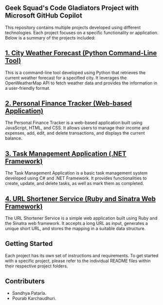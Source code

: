 ## Geek Squad's Code Gladiators Project with Microsoft GitHub Copilot

This repository contains multiple projects developed using different technologies. Each project focuses on a specific functionality or application. Below is a summary of the projects included:

## [1. City Weather Forecast (Python Command-Line Tool)](#https://github.com/pourabkarchaudhuri/github-copilot-hackathon-2023-codegladiators/tree/master/openweather-cli)

This is a command-line tool developed using Python that retrieves the current weather forecast for a specified city. It leverages the OpenWeatherMap API to fetch weather data and provides the information in a user-friendly format.

## [2. Personal Finance Tracker (Web-based Application)](#https://github.com/pourabkarchaudhuri/github-copilot-hackathon-2023-codegladiators/tree/master/personal-expense-tracker)

The Personal Finance Tracker is a web-based application built using JavaScript, HTML, and CSS. It allows users to manage their income and expenses, add, edit, and delete transactions, and displays the current balance.

## [3. Task Management Application (.NET Framework)](#https://github.com/pourabkarchaudhuri/github-copilot-hackathon-2023-codegladiators/tree/master/TaskManagementAppgui)

The Task Management Application is a basic task management system developed using C# and .NET Framework. It provides functionalities to create, update, and delete tasks, as well as mark them as completed.

## [4. URL Shortener Service (Ruby and Sinatra Web Framework)](#https://github.com/pourabkarchaudhuri/github-copilot-hackathon-2023-codegladiators/tree/master/url-shortener)

The URL Shortener Service is a simple web application built using Ruby and the Sinatra web framework. It accepts a long URL as input, generates a unique short URL, and stores the mapping in a suitable data structure.

## Getting Started

Each project has its own set of instructions and requirements. To get started with a specific project, please refer to the individual README files within their respective project folders.

## Contributers

- Sandhya Patarla.
- Pourab Karchaudhuri.

